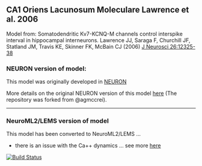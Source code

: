 ## CA1 Oriens Lacunosum Moleculare Lawrence et al. 2006

Model from: Somatodendritic Kv7-KCNQ-M channels control interspike interval in hippocampal interneurons. Lawrence JJ, Saraga F, Churchill JF, Statland JM, Travis KE, Skinner FK, McBain CJ (2006) [J Neurosci 26:12325-38](http://www.jneurosci.org/content/26/47/12325.long)

### NEURON version of model:

This model was originally developed in [NEURON](https://www.neuron.yale.edu/neuron/)

More details on the original NEURON version of this model [here](Lawrence2006-CA1-OLM) (The repository was forked from @agmccrei).

-------------------------------------------------------------------------------------------------------------------------------

### NeuroML2/LEMS version of model

This model has been converted to NeuroML2/LEMS ...
- there is an issue with the Ca++ dynamics ... see more [here](https://github.com/andrisecker/Lawrence2006-CA1-OLM/tree/master/NeuroML2/test_Capool)

[![Build Status](https://travis-ci.org/andrisecker/Lawrence2006-CA1-OLM.svg?branch=master)](https://travis-ci.org/andrisecker/Lawrence2006-CA1-OLM)

